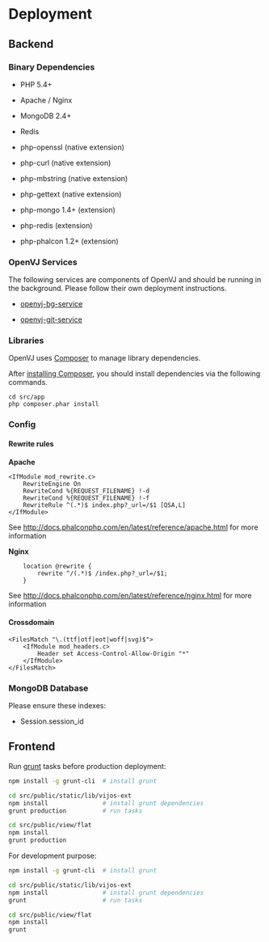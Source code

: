 # Deployment

## Backend

### Binary Dependencies

- PHP 5.4+

- Apache / Nginx

- MongoDB 2.4+

- Redis

- php-openssl (native extension)

- php-curl (native extension)

- php-mbstring (native extension)

- php-gettext (native extension)

- php-mongo 1.4+ (extension)

- php-redis (extension)

- php-phalcon 1.2+ (extension)

### OpenVJ Services

The following services are components of OpenVJ and should be running in the background. Please follow their own deployment instructions.

- [openvj-bg-service](https://github.com/vijos/openvj-bg-service)

- [openvj-git-service](https://github.com/vijos/openvj-git-service)

### Libraries

OpenVJ uses [Composer](http://getcomposer.org/) to manage library dependencies.

After [installing Composer](http://getcomposer.org/doc/00-intro.md), you should install dependencies via the following commands.

```
cd src/app
php composer.phar install
```

### Config

#### Rewrite rules

**Apache**

```
<IfModule mod_rewrite.c>
    RewriteEngine On
    RewriteCond %{REQUEST_FILENAME} !-d
    RewriteCond %{REQUEST_FILENAME} !-f
    RewriteRule ^(.*)$ index.php?_url=/$1 [QSA,L]
</IfModule>
```

See http://docs.phalconphp.com/en/latest/reference/apache.html for more information

**Nginx**

```
    location @rewrite {
        rewrite ^/(.*)$ /index.php?_url=/$1;
    }
```

See http://docs.phalconphp.com/en/latest/reference/nginx.html for more information

#### Crossdomain

```
<FilesMatch "\.(ttf|otf|eot|woff|svg)$">
    <IfModule mod_headers.c>
        Header set Access-Control-Allow-Origin "*"
    </IfModule>
</FilesMatch>
```

### MongoDB Database

Please ensure these indexes:

- Session.session_id

## Frontend

Run [grunt](http://gruntjs.com/getting-started) tasks before production deployment:

```bash
npm install -g grunt-cli  # install grunt

cd src/public/static/lib/vijos-ext
npm install               # install grunt dependencies
grunt production          # run tasks

cd src/public/view/flat
npm install
grunt production
```

For development purpose:

```bash
npm install -g grunt-cli  # install grunt

cd src/public/static/lib/vijos-ext
npm install               # install grunt dependencies
grunt                     # run tasks

cd src/public/view/flat
npm install
grunt
```